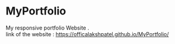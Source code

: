 # MyPortfolio
 My responsive portfolio Website .  
 link of the website : https://officalakshpatel.github.io/MyPortfolio/
